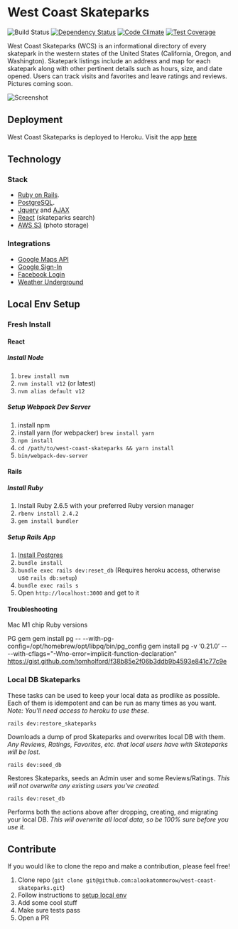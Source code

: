 # West Coast Skateparks
![Build Status](https://circleci.com/gh/alookatommorow/west-coast-skateparks.svg?style=shield&circle-token=8e91707df3579252f2c9c733a2968f29b83b2cd3)
[![Dependency Status](https://gemnasium.com/alookatommorow/west-coast-skateparks.svg)](https://gemnasium.com/alookatommorow/west-coast-skateparks)
[![Code Climate](https://codeclimate.com/github/alookatommorow/west-coast-skateparks/badges/gpa.svg)](https://codeclimate.com/github/alookatommorow/west-coast-skateparks)
[![Test Coverage](https://codeclimate.com/github/alookatommorow/west-coast-skateparks/badges/coverage.svg)](https://codeclimate.com/github/alookatommorow/west-coast-skateparks/coverage)

West Coast Skateparks (WCS) is an informational directory of every skatepark in the western states of the United States (California, Oregon, and Washington).  Skatepark listings include an address and map for each skatepark along with other pertinent details such as hours, size, and date opened.  Users can track visits and favorites and leave ratings and reviews.  Pictures coming soon.

![Screenshot](https://storage.googleapis.com/john-hess/portfolio/wcs.png)

## Deployment
West Coast Skateparks is deployed to Heroku. Visit the app [here](https://west-coast-skateparks.herokuapp.com/)

## Technology
### Stack
* [Ruby on Rails](rubyonrails.org).
* [PostgreSQL](http://www.postgresql.org/).
* [Jquery](https://jquery.com/) and [AJAX](http://api.jquery.com/jquery.ajax/)
* [React](https://reactjs.org/) (skateparks search)
* [AWS S3](https://aws.amazon.com/s3/) (photo storage)

### Integrations
* [Google Maps API](https://developers.google.com/maps/documentation/javascript/)
* [Google Sign-In](https://developers.google.com/identity/sign-in/web/sign-in)
* [Facebook Login](https://developers.facebook.com/docs/facebook-login/web)
* [Weather Underground](https://www.wunderground.com/)

## Local Env Setup
### Fresh Install
#### React
##### Install Node
1. `brew install nvm`
1. `nvm install v12` (or latest)
1. `nvm alias default v12`
##### Setup Webpack Dev Server
1. install npm
1. install yarn (for webpacker) `brew install yarn`
1. `npm install`
1. `cd /path/to/west-coast-skateparks && yarn install`
1. `bin/webpack-dev-server`
#### Rails
##### Install Ruby
1. Install Ruby 2.6.5 with your preferred Ruby version manager
1. `rbenv install 2.4.2`
1. `gem install bundler`
##### Setup Rails App
1. [Install Postgres](https://postgresapp.com/)
1. `bundle install`
1. `bundle exec rails dev:reset_db` (Requires heroku access, otherwise use `rails db:setup`)
1. `bundle exec rails s`
1. Open `http://localhost:3000` and get to it

#### Troubleshooting
Mac M1 chip
Ruby versions
<!-- optflags=-Wno-error=implicit-function-declaration ASDF_RUBY_BUILD_VERSION=v20220630 asdf install ruby 2.6.5 -->
PG gem
gem install pg -- --with-pg-config=/opt/homebrew/opt/libpq/bin/pg_config
gem install pg -v ‘0.21.0’ -- --with-cflags="-Wno-error=implicit-function-declaration"
https://gist.github.com/tomholford/f38b85e2f06b3ddb9b4593e841c77c9e

### Local DB Skateparks
These tasks can be used to keep your local data as prodlike as possible. Each of them is idempotent and can be run as many times as you want. _Note: You'll need access to heroku to use these._

`rails dev:restore_skateparks`

 Downloads a dump of prod Skateparks and overwrites local DB with them. _Any Reviews, Ratings, Favorites, etc. that local users have with Skateparks will be lost._

`rails dev:seed_db`

 Restores Skateparks, seeds an Admin user and some Reviews/Ratings. _This will not overwrite any existing users you've created._

`rails dev:reset_db`

 Performs both the actions above after dropping, creating, and migrating your local DB. _This will overwrite all local data, so be 100% sure before you use it._

## Contribute
If you would like to clone the repo and make a contribution, please feel free!

1. Clone repo (`git clone git@github.com:alookatommorow/west-coast-skateparks.git`)
1. Follow instructions to [setup local env](#local-env-setup)
1. Add some cool stuff
1. Make sure tests pass
1. Open a PR
